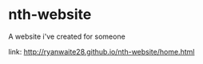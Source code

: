 # nth-website

A website i've created for someone

link: http://ryanwaite28.github.io/nth-website/home.html
